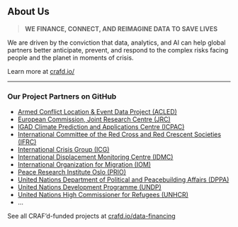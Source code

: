 ## About Us

> **WE FINANCE, CONNECT, AND REIMAGINE DATA TO SAVE LIVES**

We are driven by the conviction that data, analytics, and AI can help global partners better anticipate, prevent, and respond to the complex risks facing people and the planet in moments of crisis.

Learn more at [crafd.io/](https://crafd.io/)

---

### Our Project Partners on GitHub

- [Armed Conflict Location & Event Data Project (ACLED)](https://github.com/ACLED)  
- [European Commission, Joint Research Centre (JRC)](https://github.com/ec-jrc)  
- [IGAD Climate Prediction and Applications Centre (ICPAC)](https://github.com/icpac-igad)  
- [International Committee of the Red Cross and Red Crescent Societies (IFRC)](https://github.com/IFRCGo)  
- [International Crisis Group (ICG)](https://github.com/CrisisGroup)  
- [International Displacement Monitoring Centre (IDMC)](https://github.com/idmc-labs)  
- [International Organization for Migration (IOM)](https://github.com/UNMigration)  
- [Peace Research Institute Oslo (PRIO)](https://github.com/prio-data)  
- [United Nations Department of Political and Peacebuilding Affairs (DPPA)](https://github.com/dppa)  
- [United Nations Development Programme (UNDP)](https://github.com/undp)  
- [United Nations High Commissioner for Refugees (UNHCR)](https://github.com/unhcr)
- ...

See all CRAF’d-funded projects at [crafd.io/data-financing](https://crafd.io/data-financing)
